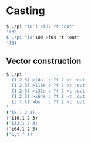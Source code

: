 # Casting
```bash
$ ./pi "i8'1 >i32 ?t :out"
'i32
$ ./pi "i8'100 >f64 ?t :out"
'f64
```


## Vector construction
```bash
$ ./pi '
  (1,2,3) >i8s  : ?t 2 »t :out
  (1,2,3) >i16s : ?t 2 »t :out
  (1,2,3) >i32s : ?t 2 »t :out
  (1,2,3) >i64s : ?t 2 »t :out
  (t,f,t) >bs   : ?t 2 »t :out
'
('i8,1 2 3)
('i16,1 2 3)
('i32,1 2 3)
('i64,1 2 3)
('b,t f t)
```
